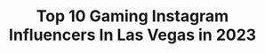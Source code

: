 ---
title: Top 10 Gaming Instagram Influencers In Las Vegas in 2023
description: >-
  Find top gaming Instagram influencers in Las Vegas in 2023. Most popular hashtags: #lasvegas #gaming #newyork #vegas.
platform: Instagram
hits: 21
text_top: See the top-rated Instagram accounts on inBeat.
text_bottom: Our search engine aggregates 21 Instagram influencers like this in Las Vegas, United States for you to connect with.
profiles:
  - username: "phantomace_"
    fullname: >-
      Josh
    bio: >-
      I stream on Twitch🟣 Content Creator for @G2Esports 📨: PhantomACE.info@gmail.com (business only) Phantom Regiment 13/14🔺 Jaguar F-Type R Ⴟ
    location: "United States"
    followers: 27368
    engagement: 602
    commentsToLikes: 0.028102
    id: ck5q604dqvc520i11cdjl8rxj
    verified: false
    hashtags: "#ftype, #cars, #vegas, #ftyper"
  - username: "rackone"
    fullname: >-
      rack one|Las Vegas
    bio: >-
      💫Thank you for appreciating the pictures. It was fun capturing and sharing each and every photo.📸.💉.👩‍⚕️
    location: "United States"
    followers: 3835
    engagement: 825
    commentsToLikes: 0.102848
    id: ckap7k3dskeqa0i78n34qc1yc
    verified: false
    hashtags: "#desertvibes, #lasvegasblvd, #newyork, #nyc"
  - username: "rabbit.hole_renders"
    fullname: >-
      Joe
    bio: >-
      From the land of the Pyramids Available for freelance. Digital Artist at @thepyramidwatch 👨‍🎤 Trying to create eye pleasing visuals.
    location: "United States"
    followers: 18066
    engagement: 367
    commentsToLikes: 0.030008
    id: ck0w3u3ztvabi0i19ujzrfmsz
    verified: false
    hashtags: "#scifiart, #quixel, #design, #visual"
  - username: "orshais"
    fullname: >-
      Or Shai
    bio: >-
      Las Vegas Nevada. And the all world 🌎. Entrepreneur of life
    location: "United States"
    followers: 102522
    engagement: 169
    commentsToLikes: 0.026238
    id: ckap6ya4dhvb80i78oerc2wd6
    verified: false
    hashtags: "#testosterone, #serenity, #truth, #usa"
  - username: "thenextadventure"
    fullname: >-
      Artemis Snow
    bio: >-
      🎬 Actor/VO Artist Entrepreneur 👻 Movement Athlete 🌎 World Explorer+38 📍NY⇹LA ≜Travel light, live light, spread the light, be the light. الحَمْد لله
    location: "United States"
    followers: 6430
    engagement: 1164
    commentsToLikes: 0.082540
    id: ckaoxlb04drcd0i78zjwubz9z
    verified: false
    hashtags: "#welltraveled, #flexibility, #travelgram, #sheisnotlost"
  - username: "emhail_"
    fullname: >-
      EmHail
    bio: >-
      Emma 🦄Gamer/Fitness Streamer (263K FansLM) 🦄Baby Hailey💙 🦄twitch.tv/emhail & Mixer.com/emhail 🦄TechniSportUSA Mixer Partner VerifiedLM
    location: "United States"
    followers: 23630
    engagement: 546
    commentsToLikes: 0.037741
    id: ck6tx7xd1wbxl0j717nxz6guc
    verified: false
    hashtags: "#girlswithtattoos, #gym, #fit, #coloredhair"
  - username: "darthamin"
    fullname: >-
      Amin Elhassan
    bio: >-
      Critical to the development of a superweapon.
    location: "United States"
    followers: 21092
    engagement: 278
    commentsToLikes: 0.065384
    id: ck5hs4spivzng0i115mgafh64
    verified: true
    hashtags: "#quarantine, #corona, #lebron, #nba"
  - username: "anissagodina"
    fullname: >-
      Anissa Godina
    bio: >-
      block me if u litter ⬇️ catch my SpicyMayo livestreams
    location: "United States"
    followers: 3348
    engagement: 2096
    commentsToLikes: 0.055983
    id: ck600u8aoea2e0i14zas6yvcd
    verified: false
    hashtags: "#photography, #girlswholift, #lasvegas, #photoshoot"
  - username: "tallywood"
    fullname: >-
      
    bio: >-
      TAL COOPERMAN - EXEC CREATIVE DIRECTOR @palms / PODCAST @bad_nwz / @sauce / @saint.owen / @ethika / @resqwater / @theseventhletter /💍 @abbicooperman
    location: "United States"
    followers: 126034
    engagement: 73
    commentsToLikes: 0.062632
    id: ck55jyp3ky2ug0i11uagxm2ks
    verified: true
    hashtags: "#fx, #redrockcasino, #palmslv, #art"
  - username: "grand_theft_auto_fan_girl"
    fullname: >-
      Angel_Cookie23
    bio: >-
      Biggest female Grand Theft Auto fan GTA location traveller 🌴 GTA collectables GTA Cosplayer #BiggestFemaleGTAFanConfirmed
    location: "United States"
    followers: 9786
    engagement: 1538
    commentsToLikes: 0.018571
    id: ck135r5cj2tzi0i19pjeh6gqu
    verified: false
    hashtags: "#sanandreas, #retrogaming, #gtaiv, #stickers"
---